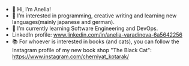- 👋 Hi, I’m Anelia!
- 👀 I’m interested in programming, creative writing and learning new languages(mainly japanese and german).
- 🌱 I’m currently learning Software Engineering and DevOps.
- LinkedIn profile: www.linkedin.com/in/anelia-varadinova-6a5642256 
- :books: For whoever is interested in books (and cats), you can follow the Instagram profile of my new book shop "The Black Cat": https://www.instagram.com/cherniyat_kotarak/

<!---
aqcchi/aqcchi is a ✨ special ✨ repository because its `README.md` (this file) appears on your GitHub profile.
You can click the Preview link to take a look at your changes.
--->
